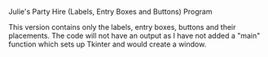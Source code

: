 Julie's Party Hire (Labels, Entry Boxes and Buttons) Program

This version contains only the labels, entry boxes, buttons and their placements. 
The code will not have an output as I have not added a "main" function which sets
up Tkinter and would create a window.
